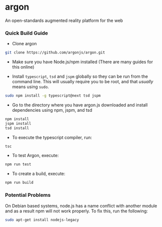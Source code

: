 # argon

An open-standards augmented reality platform for the web


### Quick Build Guide

* Clone argon

```sh
git clone https://github.com/argonjs/argon.git
```

* Make sure you have Node.js/npm installed (There are many guides for this online)

* Install `typescript`, `tsd` and `jspm` globally so they can be run from the command line.
This will usually require you to be root, and that *usually* means using `sudo`.

```sh
sudo npm install -g typescript@next tsd jspm
```

* Go to the directory where you have argon.js downloaded and install dependencies using npm, jspm, and tsd

```sh
npm install
jspm install
tsd install
```

* To execute the typescript compiler, run: 
 
```sh
tsc
```

* To test Argon, execute: 
 
```sh
npm run test
```

* To create a build, execute:  

```sh
npm run build
```

### Potential Problems

On Debian based systems, node.js has a name conflict with another module and as a result npm will not work properly. To fix this, run the following:

```sh
sudo apt-get install nodejs-legacy
```
